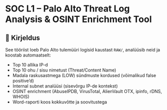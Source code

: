 # SOC L1 – Palo Alto Threat Log Analysis & OSINT Enrichment Tool

## 🧭 Kirjeldus
See tööriist loeb Palo Alto tulemüüri logisid kaustast `RAW/`, analüüsib neid ja koostab automaatselt:
- Top 10 allika IP-d
- Top 10 ohu / sisu nimetust (Threat/Content Name)
- Madala raskusastmega (LOW) sündmuste kordused (võimalikud false positive’d)
- Internal subnet analüüsi (sisevõrgu IP-de kontekst)
- OSINT enrichment (AbuseIPDB, VirusTotal, AlienVault OTX, ipinfo, rDNS, WHOIS)
- Word-raporti koos kokkuvõtte ja soovitustega
